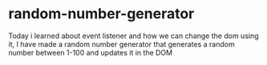 # random-number-generator
Today i learned about event listener and how we can change the dom using it, I have made a random number generator that generates a random number between 1-100 and updates it in the DOM
